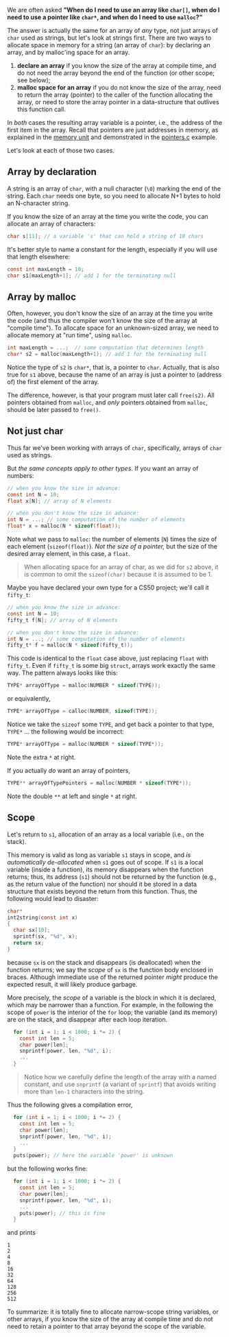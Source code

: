 <!--
   This unit was written late in the term and 'dropped in' to an early
   point in the unit sequence.  It may be better to integrate its concepts
   into the surrounding units, and to consider whether it foreshadows concepts
   not yet covered (like `typedef` or 'scope') at this point in the unit
   sequence.
 -->

We are often asked **"When do I need to use an array like `char[]`, when do I need to use a pointer like `char*`, and when do I need to use `malloc`?"**

The answer is actually the same for an array of *any* type, not just arrays of `char` used as strings, but let's look at strings first.
There are two ways to allocate space in memory for a string (an array of `char`): by declaring an array, and by malloc'ing space for an array.

1. **declare an array** if you know the size of the array at compile time, and do not need the array beyond the end of the function (or other scope; see below);
2. **malloc space for an array** if you do not know the size of the array, need to return the array (pointer) to the caller of the function allocating the array, or need to store the array pointer in a data-structure that outlives this function call.

In *both* cases the resulting array variable is a pointer, i.e., the address of the first item in the array.
Recall that pointers are just addresses in memory, as explained in the [memory unit](#unit-memory) and demonstrated in the [pointers.c](https://github.com/CS50Dartmouth21FS1/examples/blob/main/pointers.c) example.

Let's look at each of those two cases.

## Array by declaration

A string is an array of `char`, with a null character (`\0`) marking the end of the string.
Each `char` needs one byte, so you need to allocate N+1 bytes to hold an N-character string.

If you know the size of an array at the time you write the code, you can allocate an array of characters:

```c
char s[11]; // a variable 's' that can hold a string of 10 chars
```

It's better style to name a constant for the length, especially if you will use that length elsewhere:

```c
const int maxLength = 10;
char s1[maxLength+1]; // add 1 for the terminating null
```

## Array by malloc

Often, however, you don't know the size of an array at the time you write the code (and thus the compiler won't know the size of the array at "compile time").
To allocate space for an unknown-sized array, we need to allocate memory at "run time", using `malloc`.

```c
int maxLength = ...;  // some computation that determines length
char* s2 = malloc(maxLength+1); // add 1 for the terminating null
```

Notice the type of `s2` is `char*`, that is, a pointer to `char`.
Actually, that is also true for `s1` above, because the name of an array is just a pointer to (address of) the first element of the array.

The difference, however, is that your program must later call `free(s2)`.
All pointers obtained from `malloc`, and *only* pointers obtained from `malloc`, should be later passed to `free()`.

## Not just char

Thus far we've been working with arrays of `char`, specifically, arrays of `char` used as strings.

But *the same concepts apply to other types*.
If you want an array of numbers:

```c
// when you know the size in advance:
const int N = 10;
float x[N]; // array of N elements

// when you don't know the size in advance:
int N = ...; // some computation of the number of elements
float* x = malloc(N * sizeof(float));
```

Note what we pass to `malloc`: the number of elements (`N`) times the size of each element (`sizeof(float)`).
*Not the size of a pointer,* but the size of the desired array element, in this case, a `float`.

> When allocating space for an array of char, as we did for `s2` above, it is common to omit the `sizeof(char)` because it is assumed to be 1.

Maybe you have declared your own type for a CS50 project; we'll call it `fifty_t`:

```c
// when you know the size in advance:
const int N = 10;
fifty_t f[N]; // array of N elements

// when you don't know the size in advance:
int N = ...; // some computation of the number of elements
fifty_t* f = malloc(N * sizeof(fifty_t));
```

This code is identical to the `float` case above, just replacing `float` with `fifty_t`.
Even if `fifty_t` is some big `struct`, arrays work exactly the same way.
The pattern always looks like this:

```c
TYPE* arrayOfType = malloc(NUMBER * sizeof(TYPE));
```

or equivalently,

```c
TYPE* arrayOfType = calloc(NUMBER, sizeof(TYPE));
```

Notice we take the `sizeof` some `TYPE`, and get back a pointer to that type, `TYPE*` ... the following would be incorrect:

```c
TYPE* arrayOfType = malloc(NUMBER * sizeof(TYPE*));
```

Note the extra `*` at right.

If you actually *do* want an array of pointers,

```c
TYPE** arrayOfTypePointers = malloc(NUMBER * sizeof(TYPE*));
```

Note the double `**` at left and single `*` at right.


## Scope

Let's return to `s1`, allocation of an array as a local variable (i.e., on the stack).

This memory is valid as long as variable `s1` stays in scope, and *is automatically de-allocated* when `s1` goes out of scope.
If `s1` is a local variable (inside a function), its memory disappears when the function returns; thus, its address (`s1`) should not be returned by the function (e.g., as the return value of the function) nor should it be stored in a data structure that exists beyond the return from this function.
Thus, the following would lead to disaster:

```c
char*
int2string(const int x)
{
  char sx[10];
  sprintf(sx, "%d", x);
  return sx;
}
```

because `sx` is on the stack and disappears (is deallocated) when the function returns; we say the *scope* of `sx` is the function body enclosed in braces.
Although immediate use of the returned pointer *might* produce the expected result, it will likely produce garbage.

More precisely, the *scope* of a variable is the block in which it is declared, which may be narrower than a function.
For example, in the following the scope of `power` is the interior of the `for` loop; the variable (and its memory) are on the stack, and disappear after each loop iteration.

```c
  for (int i = 1; i < 1000; i *= 2) {
    const int len = 5;
    char power[len];
    snprintf(power, len, "%d", i);
    ...
  }
```

> Notice how we carefully define the length of the array with a named constant, and use `snprintf` (a variant of `sprintf`) that avoids writing more than `len-1` characters into the string.

Thus the following gives a compilation error,

```c
  for (int i = 1; i < 1000; i *= 2) {
    const int len = 5;
    char power[len];
    snprintf(power, len, "%d", i);
    ...
  }
  puts(power); // here the variable 'power' is unknown
```

but the following works fine:

```c
  for (int i = 1; i < 1000; i *= 2) {
    const int len = 5;
    char power[len];
    snprintf(power, len, "%d", i);
    ...
    puts(power); // this is fine
  }
```

and prints

```
1
2
4
8
16
32
64
128
256
512
```

To summarize: it is totally fine to allocate narrow-scope string variables, or other arrays, if you know the size of the array at compile time and do not need to retain a pointer to that array beyond the scope of the variable.
